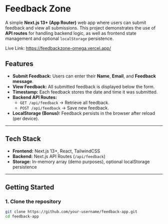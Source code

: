 # Feedback Zone

A simple **Next.js 13+ (App Router)** web app where users can submit feedback and view all submissions. This project demonstrates the use of **API routes** for handling backend logic, as well as frontend state management and optional `localStorage` persistence.

Live Link: https://feedbackzone-omega.vercel.app/

## Features

- **Submit Feedback:** Users can enter their **Name**, **Email**, and **Feedback message**.
- **View Feedback:** All submitted feedback is displayed below the form.
- **Timestamp:** Each feedback stores the date and time it was submitted.
- **Backend API Routes:**
  - `GET /api/feedback` → Retrieve all feedback.
  - `POST /api/feedback` → Save new feedback.
- **LocalStorage (Bonus):** Feedback persists in the browser after reload (per device).

---

## Tech Stack

- **Frontend:** Next.js 13+, React, TailwindCSS
- **Backend:** Next.js API Routes (`/api/feedback`)
- **Storage:** In-memory array (demo purposes), optional localStorage persistence

---

## Getting Started

### 1. Clone the repository

```bash
git clone https://github.com/your-username/feedback-app.git
cd feedback-app
```
